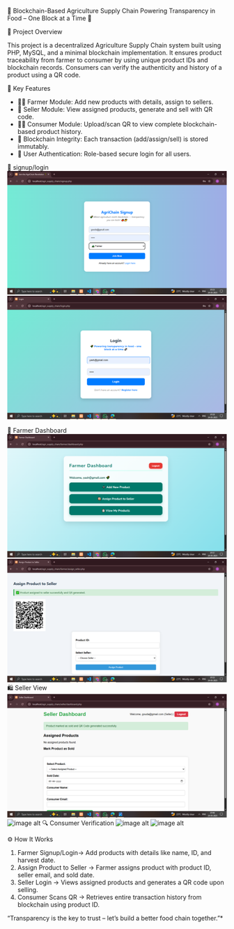 🌾 Blockchain-Based Agriculture Supply Chain
 Powering Transparency in Food – One Block at a Time 🔗

 📌 Project Overview

This project is a decentralized Agriculture Supply Chain system built using PHP, MySQL, and a minimal blockchain implementation. It ensures product traceability from farmer to consumer by using unique product IDs and blockchain records. Consumers can verify the authenticity and history of a product using a QR code.

🎯 Key Features

- 👨‍🌾 Farmer Module: Add new products with details, assign to sellers.
- 🛒 Seller Module: View assigned products, generate and sell with QR code.
- 🧑‍💼 Consumer Module: Upload/scan QR to view complete blockchain-based product history.
- 🔗 Blockchain Integrity: Each transaction (add/assign/sell) is stored immutably.
- 🔐 User Authentication: Role-based secure login for all users.


📸 signup/login
![image alt](https://github.com/shivashankargouda01/BlockChainProject/blob/fa04a9d70e5a6a3c3ca6b953e35da2d04c83366e/Screenshots/Screenshot%20(302).png)
![image alt](https://github.com/shivashankargouda01/BlockChainProject/blob/13e07916449f7962cfa762cc143467a5907fb560/Screenshots/Screenshot%20(303).png)

👤 Farmer Dashboard
![image alt](https://github.com/shivashankargouda01/BlockChainProject/blob/10d5b67ab1a669b3fc7d2ce7e2fbc6ae9bfcc3cd/Screenshots/Screenshot%20(304).png)
![image alt](https://github.com/shivashankargouda01/BlockChainProject/blob/9e4ecb6c91c5afb55d9e03e35ed79c0c1de7e930/Screenshots/Screenshot%20(308).png)
🛍️ Seller View
![image alt](https://github.com/shivashankargouda01/BlockChainProject/blob/fe0410dc3f9deaab4ee15eda14f798a81812e481/Screenshots/Screenshot%20(318).png)
![image alt]()
🔍 Consumer Verification
![image alt]()
![image alt]()

⚙ How It Works

1. Farmer Signup/Login→ Add products with details like name, ID, and harvest date.
2. Assign Product to Seller → Farmer assigns product with product ID, seller email, and sold date.
3. Seller Login → Views assigned products and generates a QR code upon selling.
4. Consumer Scans QR → Retrieves entire transaction history from blockchain using product ID.



“Transparency is the key to trust – let’s build a better food chain together.”*

